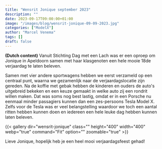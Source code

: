 ```yaml
---
title: "Wensrit Jonique september 2023"
description: ""
date: 2023-09-17T09:00:00+01:00
image: "/images/blog/wensrit-jonique-09-09-2023.jpg"
categories: ["ModelX"]
author: "Marcel Venema" 
tags: []
draft: false
---
```


**(Dutch content)** Vanuit Stichting Dag met een Lach was er een oproep om Jonique in Apeldoorn samen met haar klasgenoten een hele mooie 18de verjaardag te laten beleven. 

<!--more-->

Samen met vier andere sportwagens hebben we eerst verzameld op een centraal punt, waarna we gezamenlijk naar de verjaardagslocatie zijn gereden. Na de koffie met gebak hebben de kinderen en ouders de auto's uitgebreid bekeken en een keuze gemaakt in welke auto zij een rondrit willen maken. Dat was soms nog best lastig, omdat er in een Porsche nu eenmaal minder passagiers kunnen dan een zes-persoons Tesla Model X. Zelfs voor de Tesla was er veel belangstelling waardoor we toch een aantal ritten hebben kunnen doen en iedereen een hele leuke dag hebben kunnen laten beleven.

{{< gallery dir="wensrit-jonique" class="" height="400" width="400" webp="true" command="Fit" option="" zoomable="true" >}}

Lieve Jonique, hopelijk heb je een heel mooi verjaardagsfeest gehad!  

&nbsp;  
